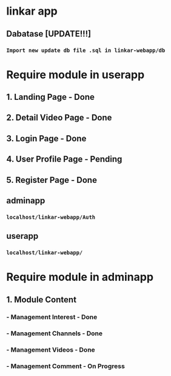 # linkar app

## Dabatase [UPDATE!!!]
### `Import new update db file .sql in linkar-webapp/db`

# Require module in userapp

## 1. Landing Page - Done
## 2. Detail Video Page - Done
## 3. Login Page - Done
## 4. User Profile Page - Pending
## 5. Register Page - Done

## adminapp
### `localhost/linkar-webapp/Auth`

## userapp
### `localhost/linkar-webapp/`

# Require module in adminapp

## 1. Module Content
### - Management Interest - Done
### - Management Channels - Done
### - Management Videos - Done
### - Management Comment - On Progress

